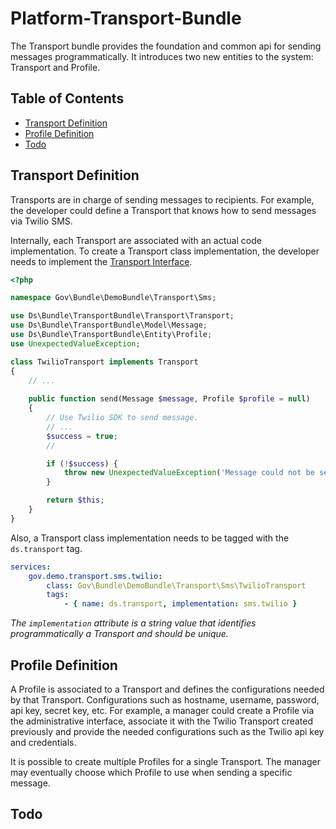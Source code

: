 # Platform-Transport-Bundle

The Transport bundle provides the foundation and common api for sending messages programmatically. It introduces two new entities to the system: Transport and Profile.

## Table of Contents

- [Transport Definition](#transport-definition)
- [Profile Definition](#profile-definition)
- [Todo](#todo)

## Transport Definition

Transports are in charge of sending messages to recipients. For example, the developer could define a Transport that knows how to send messages via Twilio SMS.

Internally, each Transport are associated with an actual code implementation. To create a Transport class implementation, the developer needs to implement the [Transport Interface](Transport/Transport.php).

```php
<?php

namespace Gov\Bundle\DemoBundle\Transport\Sms;

use Ds\Bundle\TransportBundle\Transport\Transport;
use Ds\Bundle\TransportBundle\Model\Message;
use Ds\Bundle\TransportBundle\Entity\Profile;
use UnexpectedValueException;

class TwilioTransport implements Transport
{
    // ...
    
    public function send(Message $message, Profile $profile = null)
    {
        // Use Twilio SDK to send message.
        // ...
        $success = true;
        //

        if (!$success) {
            throw new UnexpectedValueException('Message could not be sent.');
        }

        return $this;
    }
}
```

Also, a Transport class implementation needs to be tagged with the `ds.transport` tag.

```yml
services:
    gov.demo.transport.sms.twilio:
        class: Gov\Bundle\DemoBundle\Transport\Sms\TwilioTransport
        tags:
            - { name: ds.transport, implementation: sms.twilio }
```

*The `implementation` attribute is a string value that identifies programmatically a Transport and should be unique.*

## Profile Definition

A Profile is associated to a Transport and defines the configurations needed by that Transport. Configurations such as hostname, username, password, api key, secret key, etc. For example, a manager could create a Profile via the administrative interface, associate it with the Twilio Transport created previously and provide the needed configurations such as the Twilio api key and credentials.

It is possible to create multiple Profiles for a single Transport. The manager may eventually choose which Profile to use when sending a specific message.

## Todo
